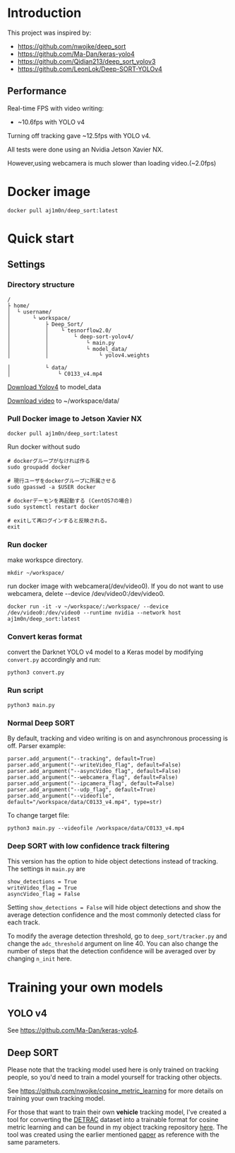 # Introduction
This project was inspired by:
* https://github.com/nwojke/deep_sort
* https://github.com/Ma-Dan/keras-yolo4
* https://github.com/Qidian213/deep_sort_yolov3
* https://github.com/LeonLok/Deep-SORT-YOLOv4

## Performance
Real-time FPS with video writing:
* ~10.6fps with YOLO v4

Turning off tracking gave ~12.5fps with YOLO v4.

All tests were done using an Nvidia Jetson Xavier NX.

However,using webcamera is much slower than loading video.(~2.0fps)

# Docker image

```
docker pull aj1m0n/deep_sort:latest
```

# Quick start
## Settings
### Directory structure

```
/
├ home/
│  └ username/
│       └ workspace/
│           ├ Deep_Sort/
│           │    └ tesnorflow2.0/
│           │        └ deep-sort-yolov4/
│           │            └ main.py
│           │            └ model_data/
│           │                └ yolov4.weights

│           └ data/
│               └ C0133_v4.mp4
```
[Download Yolov4](https://drive.google.com/open?id=1cewMfusmPjYWbrnuJRuKhPMwRe_b9PaT) to model_data

[Download video](
https://drive.google.com/file/d/1Gri4rt8zx7BLPza_-E8FEsMqnMyB93A4/view?usp=sharing) to ~/workspace/data/


### Pull Docker image to Jetson Xavier NX
```
docker pull aj1m0n/deep_sort:latest
```

Run docker without sudo
```
# dockerグループがなければ作る
sudo groupadd docker

# 現行ユーザをdockerグループに所属させる
sudo gpasswd -a $USER docker

# dockerデーモンを再起動する (CentOS7の場合)
sudo systemctl restart docker

# exitして再ログインすると反映される。
exit
```

### Run docker
make workspce directory.
```
mkdir ~/workspace/
```
run docker image with webcamera(/dev/video0).
If you do not want to use webcamera, delete --device /dev/video0:/dev/video0.
```
docker run -it -v ~/workspace/:/workspace/ --device /dev/video0:/dev/video0 --runtime nvidia --network host aj1m0n/deep_sort:latest
```

### Convert keras format
convert the Darknet YOLO v4 model  to a Keras model by modifying `convert.py` accordingly and run:
```
python3 convert.py
```

### Run script
```
python3 main.py
```
### Normal Deep SORT
By default, tracking and video writing is on and asynchronous processing is off.
Parser example:
```
parser.add_argument("--tracking", default=True)
parser.add_argument("--writeVideo_flag", default=False)
parser.add_argument("--asyncVideo_flag", default=False)
parser.add_argument("--webcamera_flag", default=False)
parser.add_argument("--ipcamera_flag", default=False)
parser.add_argument("--udp_flag", default=True)
parser.add_argument("--videofile", default="/workspace/data/C0133_v4.mp4", type=str)

```
To change target file:
```
python3 main.py --videofile /workspace/data/C0133_v4.mp4
```


### Deep SORT with low confidence track filtering
This version has the option to hide object detections instead of tracking. The settings in `main.py` are
```
show_detections = True
writeVideo_flag = True
asyncVideo_flag = False
```

Setting `show_detections = False` will hide object detections and show the average detection confidence and the most commonly detected class for each track.

To modify the average detection threshold, go to `deep_sort/tracker.py` and change the `adc_threshold` argument on line 40. You can also change the number of steps that the detection confidence will be averaged over by changing `n_init` here.

# Training your own models
## YOLO v4
See https://github.com/Ma-Dan/keras-yolo4.

## Deep SORT
Please note that the tracking model used here is only trained on tracking people, so you'd need to train a model yourself for tracking other objects.

See https://github.com/nwojke/cosine_metric_learning for more details on training your own tracking model.

For those that want to train their own **vehicle** tracking model, I've created a tool for converting the [DETRAC](http://detrac-db.rit.albany.edu/) dataset into a trainable format for cosine metric learning and can be found in my object tracking repository [here](https://github.com/LeonLok/Multi-Camera-Live-Object-Tracking/tree/master/detrac_tools). The tool was created using the earlier mentioned [paper](https://ieeexplore.ieee.org/document/8909903) as reference with the same parameters.